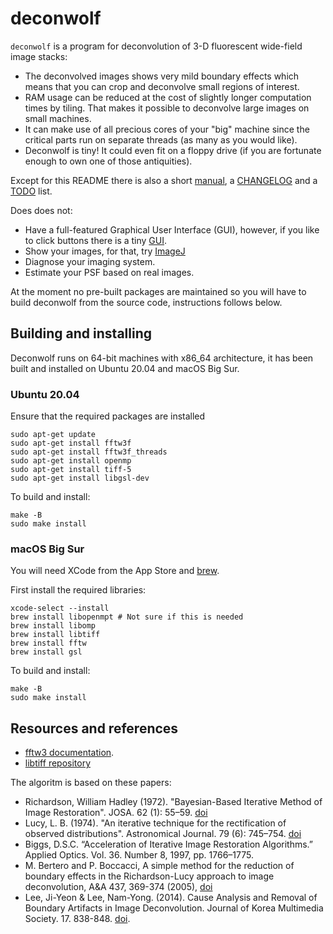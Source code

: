 # deconwolf

`deconwolf` is a program for deconvolution of 3-D fluorescent wide-field
image stacks:
 - The deconvolved images shows very mild boundary effects which means that you
   can crop and deconvolve small regions of interest.
 - RAM usage can be reduced at the cost of slightly longer computation times by
   tiling. That makes it possible to deconvolve large images on small machines.
 - It can make use of all precious cores of your "big" machine since the
   critical parts run on separate threads (as many as you would like).
 - Deconwolf is tiny! It could even fit on a floppy drive (if you are fortunate
   enough to own one of those antiquities).

Except for this README there is also a short [manual](USAGE.md),
a [CHANGELOG](CHANGELOG.md) and a [TODO](TODO.md) list.

Does does not:
 - Have a full-featured Graphical User Interface (GUI), however, if you
 like to click buttons there is a tiny [GUI](https://github.com/elgw/dw_gui).
 - Show your images, for that, try [ImageJ](https://imagej.net/Welcome)
 - Diagnose your imaging system.
 - Estimate your PSF based on real images.

At the moment no pre-built packages are maintained so you will have to build
deconwolf from the source code, instructions follows below.

## Building and installing
Deconwolf runs on 64-bit machines with x86_64 architecture, it has been built
and installed on Ubuntu 20.04 and macOS Big Sur.

### Ubuntu 20.04
Ensure that the required packages are installed

``` shell
sudo apt-get update
sudo apt-get install fftw3f
sudo apt-get install fftw3f_threads
sudo apt-get install openmp
sudo apt-get install tiff-5
sudo apt-get install libgsl-dev
```

To build and install:
``` shell
make -B
sudo make install
```

### macOS Big Sur
You will need XCode from the App Store and [brew](https://brew.sh/).

First install the required libraries:
``` shell
xcode-select --install
brew install libopenmpt # Not sure if this is needed
brew install libomp
brew install libtiff
brew install fftw
brew install gsl
```

To build and install:
``` shell
make -B
sudo make install
```

## Resources and references
 * [fftw3 documentation](http://www.fftw.org/fftw3_doc/).
 * [libtiff repository](https://gitlab.com/libtiff/libtiff)

The algoritm is based on these papers:

 * Richardson, William Hadley (1972). "Bayesian-Based Iterative Method of Image
   Restoration". JOSA. 62 (1): 55–59. [doi](https://doi.org/10.1364/JOSA.62.000055)
 * Lucy, L. B. (1974). "An iterative technique for the rectification of observed
   distributions". Astronomical Journal. 79 (6): 745–754. [doi](https://doi.org/10.1086%2F111605)
 * Biggs, D.S.C. “Acceleration of Iterative Image Restoration Algorithms.”
   Applied Optics. Vol. 36. Number 8, 1997, pp. 1766–1775.
 * M. Bertero and P. Boccacci, A simple method for the reduction of boundary
   effects in the Richardson-Lucy approach to image deconvolution,
A&A 437, 369-374 (2005), [doi](https://doi.org/10.1051/0004-6361:20052717)
 * Lee, Ji-Yeon & Lee, Nam-Yong. (2014). Cause Analysis and Removal of Boundary
   Artifacts in Image Deconvolution. Journal of Korea Multimedia Society. 17.
   838-848. [doi](https://doi.org/10.9717/kmms.2014.17.7.838).
